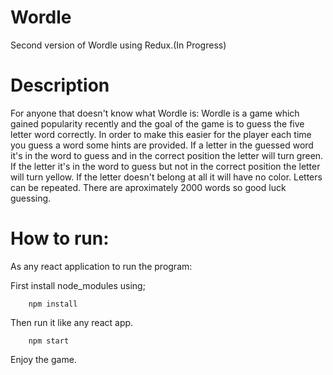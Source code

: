 # Wordle

Second version of Wordle using Redux.(In Progress)

# Description

For anyone that doesn't know what Wordle is: Wordle is a game which gained popularity recently and the goal of the game is to guess the five letter word
correctly. In order to make this easier for the player each time you guess a word some hints are provided.
If a letter in the guessed word it's in the word to guess and in the correct position the letter will turn green. If the letter it's in the word to guess but not
in the correct position the letter will turn yellow. If the letter doesn't belong at all it will have no color. Letters can be repeated. There are aproximately 2000 words so good luck guessing.

# How to run:

As any react application to run the program:

First install node_modules using;

        npm install


Then run it like any react app.

        npm start

Enjoy the game.
